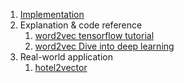 

1. [Implementation](../notebooks/2023_0326_word2vec-Tensorflow2&gensim.ipynb)
2. Explanation & code reference 
    1. [word2vec tensorflow tutorial](https://www.tensorflow.org/tutorials/text/word2vec)
    2. [word2vec Dive into deep learning](https://github.com/TrickyGo/Dive-into-DL-TensorFlow2.0/blob/master/code/chapter10_natural-language-processing/10.3_word2vec-Tensorflow2.ipynb)
3. Real-world application
    1. [hotel2vector](../paper_reading/travel/hotel2vector)